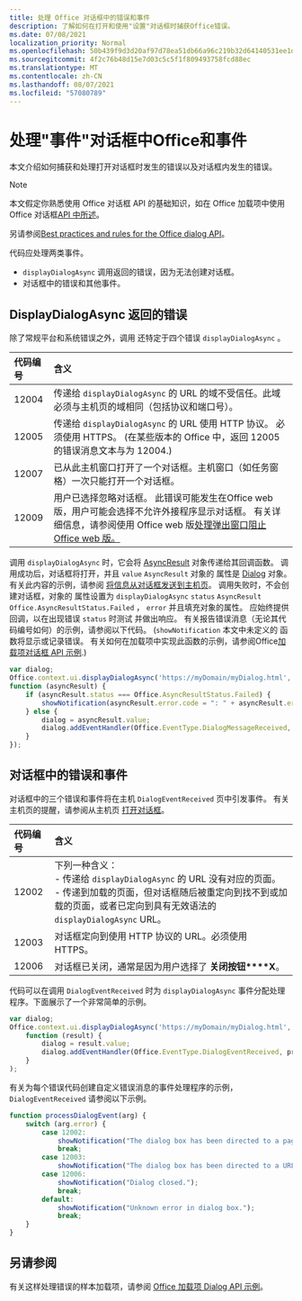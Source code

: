 ```yaml
---
title: 处理 Office 对话框中的错误和事件
description: 了解如何在打开和使用"设置"对话框时捕获Office错误。
ms.date: 07/08/2021
localization_priority: Normal
ms.openlocfilehash: 50b439f9d3d20af97d78ea51db66a96c219b32d64140531ee1d51e1149feaffc
ms.sourcegitcommit: 4f2c76b48d15e7d03c5c5f1f809493758fcd88ec
ms.translationtype: MT
ms.contentlocale: zh-CN
ms.lasthandoff: 08/07/2021
ms.locfileid: "57080789"
---
```

# <a name="handle-errors-and-events-in-the-office-dialog-box"></a>处理"事件"对话框中Office和事件

本文介绍如何捕获和处理打开对话框时发生的错误以及对话框内发生的错误。

> [!NOTE]
> 本文假定你熟悉使用 Office 对话框 API 的基础知识，如在 Office 加载项中使用 Office 对话框[API 中所述](dialog-api-in-office-add-ins.md)。
> 
> 另请参阅[Best practices and rules for the Office dialog API](dialog-best-practices.md)。

代码应处理两类事件。

- `displayDialogAsync` 调用返回的错误，因为无法创建对话框。
- 对话框中的错误和其他事件。

## <a name="errors-from-displaydialogasync"></a>DisplayDialogAsync 返回的错误

除了常规平台和系统错误之外，调用 还特定于四个错误 `displayDialogAsync` 。

|代码编号|含义|
|:-----|:-----|
|12004|传递给 `displayDialogAsync` 的 URL 的域不受信任。此域必须与主机页的域相同（包括协议和端口号）。|
|12005|传递给 `displayDialogAsync` 的 URL 使用 HTTP 协议。 必须使用 HTTPS。  (在某些版本的 Office 中，返回 12005 的错误消息文本与为 12004.) |
|<span id="12007">12007</span><!-- The span is needed because office-js-helpers has an error message that links to this table row. -->|已从此主机窗口打开了一个对话框。主机窗口（如任务窗格）一次只能打开一个对话框。|
|12009|用户已选择忽略对话框。 此错误可能发生在Office web 版，用户可能会选择不允许外接程序显示对话框。 有关详细信息，请参阅使用 Office web 版[处理弹出窗口阻止Office web 版。](dialog-best-practices.md#handle-pop-up-blockers-with-office-on-the-web)|

调用 `displayDialogAsync` 时，它会将 [AsyncResult](/javascript/api/office/office.asyncresult) 对象传递给其回调函数。 调用成功后，对话框将打开，并且 `value` `AsyncResult` 对象的 属性是 [Dialog](/javascript/api/office/office.dialog) 对象。 有关此内容的示例，请参阅 [将信息从对话框发送到主机页](dialog-api-in-office-add-ins.md#send-information-from-the-dialog-box-to-the-host-page)。 调用失败时，不会创建对话框，对象的 属性设置为 `displayDialogAsync` `status` `AsyncResult` `Office.AsyncResultStatus.Failed` ， `error` 并且填充对象的属性。 应始终提供回调，以在出现错误 `status` 时测试 并做出响应。 有关报告错误消息（无论其代码编号如何）的示例，请参阅以下代码。  (`showNotification` 本文中未定义的 函数将显示或记录错误。 有关如何在加载项中实现此函数的示例，请参阅Office[加载项对话框 API 示例](https://github.com/OfficeDev/Office-Add-in-Dialog-API-Simple-Example).) 

```js
var dialog;
Office.context.ui.displayDialogAsync('https://myDomain/myDialog.html',
function (asyncResult) {
    if (asyncResult.status === Office.AsyncResultStatus.Failed) {
        showNotification(asyncResult.error.code = ": " + asyncResult.error.message);
    } else {
        dialog = asyncResult.value;
        dialog.addEventHandler(Office.EventType.DialogMessageReceived, processMessage);
    }
});
```

## <a name="errors-and-events-in-the-dialog-box"></a>对话框中的错误和事件

对话框中的三个错误和事件将在主机 `DialogEventReceived` 页中引发事件。 有关主机页的提醒，请参阅从主机页 [打开对话框](dialog-api-in-office-add-ins.md#open-a-dialog-box-from-a-host-page)。

|代码编号|含义|
|:-----|:-----|
|12002|下列一种含义：<br> - 传递给 `displayDialogAsync` 的 URL 没有对应的页面。<br> - 传递到加载的页面，但对话框随后被重定向到找不到或加载的页面，或者已定向到具有无效语法的 `displayDialogAsync` URL。|
|12003|对话框定向到使用 HTTP 协议的 URL。必须使用 HTTPS。|
|12006|对话框已关闭，通常是因为用户选择了 **关闭按钮****X**。|

代码可以在调用 `DialogEventReceived` 时为 `displayDialogAsync` 事件分配处理程序。下面展示了一个非常简单的示例。

```js
var dialog;
Office.context.ui.displayDialogAsync('https://myDomain/myDialog.html',
    function (result) {
        dialog = result.value;
        dialog.addEventHandler(Office.EventType.DialogEventReceived, processDialogEvent);
    }
);
```

有关为每个错误代码创建自定义错误消息的事件处理程序的示例， `DialogEventReceived` 请参阅以下示例。

```js
function processDialogEvent(arg) {
    switch (arg.error) {
        case 12002:
            showNotification("The dialog box has been directed to a page that it cannot find or load, or the URL syntax is invalid.");
            break;
        case 12003:
            showNotification("The dialog box has been directed to a URL with the HTTP protocol. HTTPS is required.");            break;
        case 12006:
            showNotification("Dialog closed.");
            break;
        default:
            showNotification("Unknown error in dialog box.");
            break;
    }
}
```

## <a name="see-also"></a>另请参阅

有关这样处理错误的样本加载项，请参阅 [Office 加载项 Dialog API 示例](https://github.com/OfficeDev/Office-Add-in-Dialog-API-Simple-Example)。

